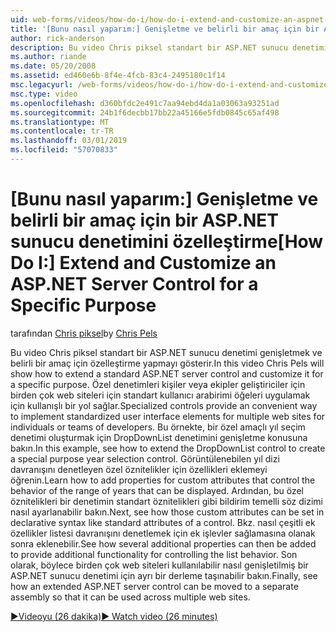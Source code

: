 ```yaml
---
uid: web-forms/videos/how-do-i/how-do-i-extend-and-customize-an-aspnet-server-control-for-a-specific-purpose
title: '[Bunu nasıl yaparım:] Genişletme ve belirli bir amaç için bir ASP.NET sunucu denetimi özelleştirme | Microsoft Docs'
author: rick-anderson
description: Bu video Chris piksel standart bir ASP.NET sunucu denetimi genişletmek ve belirli bir amaç için özelleştirme yapmayı gösterir. Özel denetimleri, bir c sağlar...
ms.author: riande
ms.date: 05/20/2008
ms.assetid: ed460e6b-8f4e-4fcb-83c4-2495180c1f14
msc.legacyurl: /web-forms/videos/how-do-i/how-do-i-extend-and-customize-an-aspnet-server-control-for-a-specific-purpose
msc.type: video
ms.openlocfilehash: d360bfdc2e491c7aa94ebd4da1a03063a93251ad
ms.sourcegitcommit: 24b1f6decbb17bb22a45166e5fdb0845c65af498
ms.translationtype: MT
ms.contentlocale: tr-TR
ms.lasthandoff: 03/01/2019
ms.locfileid: "57070833"
---
```

<a name="how-do-i-extend-and-customize-an-aspnet-server-control-for-a-specific-purpose"></a><span data-ttu-id="c8db1-104">[Bunu nasıl yaparım:] Genişletme ve belirli bir amaç için bir ASP.NET sunucu denetimini özelleştirme</span><span class="sxs-lookup"><span data-stu-id="c8db1-104">[How Do I:] Extend and Customize an ASP.NET Server Control for a Specific Purpose</span></span>
====================
<span data-ttu-id="c8db1-105">tarafından [Chris piksel](https://twitter.com/chrispels)</span><span class="sxs-lookup"><span data-stu-id="c8db1-105">by [Chris Pels](https://twitter.com/chrispels)</span></span>

<span data-ttu-id="c8db1-106">Bu video Chris piksel standart bir ASP.NET sunucu denetimi genişletmek ve belirli bir amaç için özelleştirme yapmayı gösterir.</span><span class="sxs-lookup"><span data-stu-id="c8db1-106">In this video Chris Pels will show how to extend a standard ASP.NET server control and customize it for a specific purpose.</span></span> <span data-ttu-id="c8db1-107">Özel denetimleri kişiler veya ekipler geliştiriciler için birden çok web siteleri için standart kullanıcı arabirimi öğeleri uygulamak için kullanışlı bir yol sağlar.</span><span class="sxs-lookup"><span data-stu-id="c8db1-107">Specialized controls provide an convenient way to implement standardized user interface elements for multiple web sites for individuals or teams of developers.</span></span> <span data-ttu-id="c8db1-108">Bu örnekte, bir özel amaçlı yıl seçim denetimi oluşturmak için DropDownList denetimini genişletme konusuna bakın.</span><span class="sxs-lookup"><span data-stu-id="c8db1-108">In this example, see how to extend the DropDownList control to create a special purpose year selection control.</span></span> <span data-ttu-id="c8db1-109">Görüntülenebilen yıl dizi davranışını denetleyen özel öznitelikler için özellikleri eklemeyi öğrenin.</span><span class="sxs-lookup"><span data-stu-id="c8db1-109">Learn how to add properties for custom attributes that control the behavior of the range of years that can be displayed.</span></span> <span data-ttu-id="c8db1-110">Ardından, bu özel öznitelikleri bir denetimin standart öznitelikleri gibi bildirim temelli söz dizimi nasıl ayarlanabilir bakın.</span><span class="sxs-lookup"><span data-stu-id="c8db1-110">Next, see how those custom attributes can be set in declarative syntax like standard attributes of a control.</span></span> <span data-ttu-id="c8db1-111">Bkz. nasıl çeşitli ek özellikler listesi davranışını denetlemek için ek işlevler sağlamasına olanak sonra eklenebilir.</span><span class="sxs-lookup"><span data-stu-id="c8db1-111">See how several additional properties can then be added to provide additional functionality for controlling the list behavior.</span></span> <span data-ttu-id="c8db1-112">Son olarak, böylece birden çok web siteleri kullanılabilir nasıl genişletilmiş bir ASP.NET sunucu denetimi için ayrı bir derleme taşınabilir bakın.</span><span class="sxs-lookup"><span data-stu-id="c8db1-112">Finally, see how an extended ASP.NET server control can be moved to a separate assembly so that it can be used across multiple web sites.</span></span>

[<span data-ttu-id="c8db1-113">&#9654;Videoyu (26 dakika)</span><span class="sxs-lookup"><span data-stu-id="c8db1-113">&#9654; Watch video (26 minutes)</span></span>](https://channel9.msdn.com/Blogs/ASP-NET-Site-Videos/how-do-i-extend-and-customize-an-aspnet-server-control-for-a-specific-purpose)
